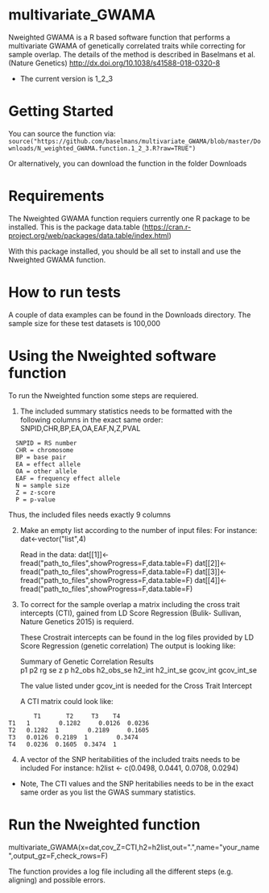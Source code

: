 # multivariate_GWAMA

Nweighted GWAMA is a R based software function that performs a multivariate GWAMA of genetically correlated traits while correcting for sample overlap. The details of the method is described in Baselmans et al. (Nature Genetics) http://dx.doi.org/10.1038/s41588-018-0320-8

* The current version is 1_2_3

# Getting Started

You can source the function via:
```source("https://github.com/baselmans/multivariate_GWAMA/blob/master/Downloads/N_weighted_GWAMA.function.1_2_3.R?raw=TRUE")```
 
Or alternatively, you can download the function in the folder Downloads

# Requirements

The Nweighted GWAMA function requiers currently one R package to be installed. This is the package data.table (https://cran.r-project.org/web/packages/data.table/index.html)  

With this package installed, you should be all set to install and use the Nweighted GWAMA function.

# How to run tests

A couple of data examples can be found in the Downloads directory. The sample size for these test datasets is 100,000

# Using the Nweighted software function

To run the Nweighted function some steps are requiered. 

1. The included summary statistics needs to be formatted with the following columns in the exact same order:
   SNPID,CHR,BP,EA,OA,EAF,N,Z,PVAL
 ```  
   SNPID = RS number
   CHR = chromosome
   BP = base pair
   EA = effect allele
   OA = other allele
   EAF = frequency effect allele
   N = sample size
   Z = z-score
   P = p-value
```   
   Thus, the included files needs exactly 9 columns

2. Make an empty list according to the number of input files:
   For instance: dat<-vector("list",4)
   
   Read in the data:
   dat[[1]]<-fread("path_to_files",showProgress=F,data.table=F)
   dat[[2]]<-fread("path_to_files",showProgress=F,data.table=F)
   dat[[3]]<-fread("path_to_files",showProgress=F,data.table=F)
   dat[[4]]<-fread("path_to_files",showProgress=F,data.table=F)
   
3. To correct for the sample overlap a matrix including the cross trait intercepts (CTI), gained from LD Score Regression (Bulik-          Sullivan, Nature Genetics 2015) is requierd.
   
   These Crostrait intercepts can be found in the log files provided by LD Score Regression (genetic correlation)
   The output is looking like:
   
   Summary	of	Genetic	Correlation	Results							
   p1	p2	rg	se	z	p	h2_obs	h2_obs_se	h2_int	h2_int_se	gcov_int	gcov_int_se

   The value listed under gcov_int is needed for the Cross Trait Intercept
   
   A CTI matrix could look like:
```  	
       T1	    T2     T3    T4
T1	 1	      0.1282	 0.0126	 0.0236
T2	 0.1282	 1	      0.2189	 0.1605
T3	 0.0126	 0.2189	 1	      0.3474
T4	 0.0236	 0.1605	 0.3474	 1
```
4.  A vector of the SNP heritabilities of the included traits needs to be included
    For instance: h2list <- c(0.0498, 0.0441, 0.0708, 0.0294)

* Note, The CTI values and the SNP heritabilies needs to be in the exact same order as you list the GWAS summary statistics.

# Run the Nweighted function
  multivariate_GWAMA(x=dat,cov_Z=CTI,h2=h2list,out=".",name="your_name",output_gz=F,check_rows=F)
  
  The function provides a log file including all the different steps (e.g. aligning) and possible errors. 


   

   
   
   
   
